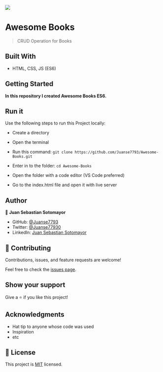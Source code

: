 ![](https://img.shields.io/badge/Microverse-blueviolet)

# Awesome Books

> CRUD Operation for Books


## Built With

- HTML, CSS, JS (ES6)


## Getting Started

**In this repository I created Awesome Books ES6.**

## Run it

Use the following steps to run this Project locally:

- Create a directory

- Open the terminal

- Run this command:
`git clone https://github.com/Juanse7793/Awesome-Books.git`

- Enter in to the folder:
`cd Awesome-Books`

- Open the folder with a code editor (VS Code preferred)

- Go to the index.html file and open it with live server



## Author

👤 **Juan Sebastian Sotomayor**

- GitHub: [@Juanse7793](https://github.com/Juanse7793)
- Twitter: [@Juanse77930](https://twitter.com/Juanse77930)
- LinkedIn: [Juan Sebastian Sotomayor](https://linkedin.com/in/juan-sebastian-sotomayor-2bb395198)


## 🤝 Contributing

Contributions, issues, and feature requests are welcome!

Feel free to check the [issues page](../../issues/).

## Show your support

Give a ⭐️ if you like this project!

## Acknowledgments

- Hat tip to anyone whose code was used
- Inspiration
- etc


## 📝 License

This project is [MIT](./MIT.md) licensed.
